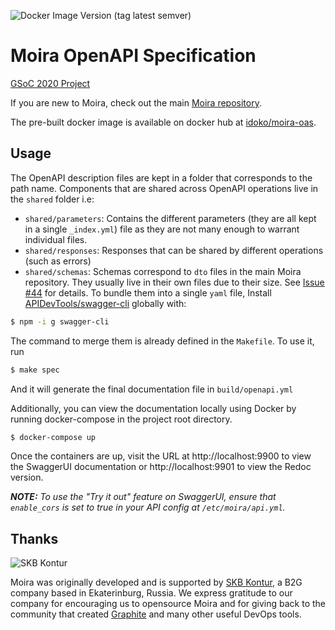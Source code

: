 ![Docker Image Version (tag latest semver)](https://img.shields.io/docker/v/idoko/moira-oas/latest?color=green&label=docker&style=flat-square)

# Moira OpenAPI Specification
[GSoC 2020 Project](https://summerofcode.withgoogle.com/projects/#5733016854331392)

If you are new to Moira, check out the main [Moira repository](https://github.com/moira-alert/moira/).

The pre-built docker image is available on docker hub at [idoko/moira-oas](https://hub.docker.com/r/idoko/moira-oas).
## Usage
The OpenAPI description files are kept in a folder that corresponds to the path name. Components that are shared across
 OpenAPI operations live in the `shared` folder i.e:
- `shared/parameters`: Contains the different parameters (they are all kept in a single
`_index.yml`) file as they are not many enough to warrant individual files.
- `shared/responses`: Responses that can be shared by different operations (such as errors)
- `shared/schemas`: Schemas correspond to `dto` files in the main Moira repository. They usually 
live in their own files due to their size. See [Issue #44](https://github.com/moira-alert/doc/issues/44) for details. 
To bundle them into a single `yaml` file,
Install [APIDevTools/swagger-cli](https://github.com/APIDevTools/swagger-cli) globally with:
```bash
$ npm -i g swagger-cli
```
The command to merge them is already defined in the `Makefile`. To use it, run
```bash
$ make spec
```
And it will generate the final documentation file in `build/openapi.yml`

Additionally, you can view the documentation locally using Docker by running docker-compose in the project root directory.
```bash
$ docker-compose up
```
Once the containers are up, visit the URL at http://localhost:9900 to view the SwaggerUI documentation or 
http://localhost:9901 to view the Redoc version.

_**NOTE:** To use the "Try it out" feature on SwaggerUI, ensure that `enable_cors` is set to true in your
API config at `/etc/moira/api.yml`._
## Thanks

![SKB Kontur](https://kontur.ru/theme/ver-1652188951/common/images/logo_english.png)

Moira was originally developed and is supported by [SKB Kontur](https://kontur.ru/eng/about), a B2G company based in Ekaterinburg, Russia. We express gratitude to our company for encouraging us to opensource Moira and for giving back to the community that created [Graphite](https://graphite.readthedocs.io) and many other useful DevOps tools.
